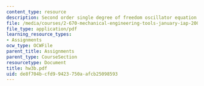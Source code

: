 ```yaml
---
content_type: resource
description: Second order single degree of freedom oscillator equation.
file: /media/courses/2-670-mechanical-engineering-tools-january-iap-2004/de8f704bcfd99423750aafcb25098593_hw3b.pdf
file_type: application/pdf
learning_resource_types:
- Assignments
ocw_type: OCWFile
parent_title: Assignments
parent_type: CourseSection
resourcetype: Document
title: hw3b.pdf
uid: de8f704b-cfd9-9423-750a-afcb25098593
---
```

